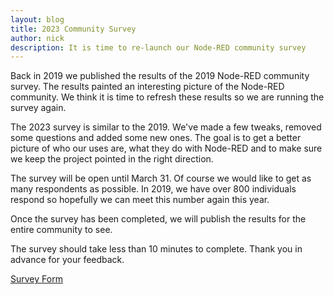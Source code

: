 ```yaml
---
layout: blog
title: 2023 Community Survey
author: nick
description: It is time to re-launch our Node-RED community survey
---
```


Back in 2019 we published the results of the 2019 Node-RED community survey. The results 
painted an interesting picture of the Node-RED community. We think it is time to refresh
these results so we are running the survey again.

The 2023 survey is similar to the 2019. We've made a few tweaks, removed some
questions and added some new ones. The goal is to get a better picture of who
our uses are, what they do with Node-RED and to make sure we keep the project
pointed in the right direction.

The survey will be open until March 31. Of course we would like to get as many respondents
as possible. In 2019, we have over 800 individuals respond so hopefully we can meet this number
again this year. 

Once the survey has been completed, we will publish the results for the entire community to see.

The survey should take less than 10 minutes to complete. Thank you in advance for your feedback.

[Survey Form](https://forms.gle/yhn8EzxA98yDFsjh7)
